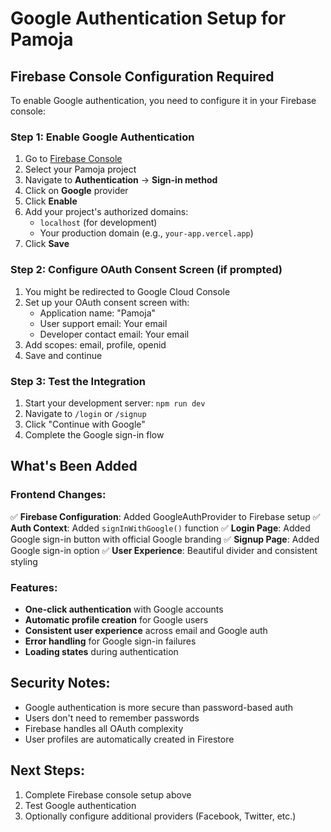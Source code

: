 # Google Authentication Setup for Pamoja

## Firebase Console Configuration Required

To enable Google authentication, you need to configure it in your Firebase console:

### Step 1: Enable Google Authentication
1. Go to [Firebase Console](https://console.firebase.google.com)
2. Select your Pamoja project
3. Navigate to **Authentication** → **Sign-in method**
4. Click on **Google** provider
5. Click **Enable**
6. Add your project's authorized domains:
   - `localhost` (for development)
   - Your production domain (e.g., `your-app.vercel.app`)
7. Click **Save**

### Step 2: Configure OAuth Consent Screen (if prompted)
1. You might be redirected to Google Cloud Console
2. Set up your OAuth consent screen with:
   - Application name: "Pamoja"
   - User support email: Your email
   - Developer contact email: Your email
3. Add scopes: email, profile, openid
4. Save and continue

### Step 3: Test the Integration
1. Start your development server: `npm run dev`
2. Navigate to `/login` or `/signup`
3. Click "Continue with Google"
4. Complete the Google sign-in flow

## What's Been Added

### Frontend Changes:
✅ **Firebase Configuration**: Added GoogleAuthProvider to Firebase setup
✅ **Auth Context**: Added `signInWithGoogle()` function
✅ **Login Page**: Added Google sign-in button with official Google branding
✅ **Signup Page**: Added Google sign-in option
✅ **User Experience**: Beautiful divider and consistent styling

### Features:
- **One-click authentication** with Google accounts
- **Automatic profile creation** for Google users
- **Consistent user experience** across email and Google auth
- **Error handling** for Google sign-in failures
- **Loading states** during authentication

## Security Notes:
- Google authentication is more secure than password-based auth
- Users don't need to remember passwords
- Firebase handles all OAuth complexity
- User profiles are automatically created in Firestore

## Next Steps:
1. Complete Firebase console setup above
2. Test Google authentication
3. Optionally configure additional providers (Facebook, Twitter, etc.)